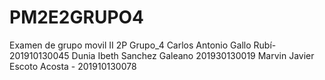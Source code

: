 # PM2E2GRUPO4
Examen de grupo movil II 2P Grupo_4
Carlos Antonio Gallo Rubí- 201910130045
Dunia Ibeth Sanchez Galeano 201930130019
Marvin Javier Escoto Acosta - 201910130078
